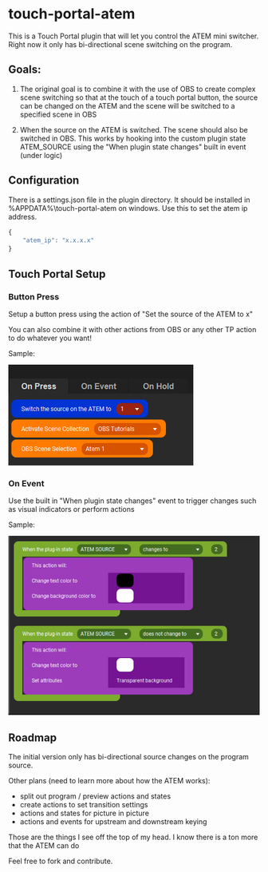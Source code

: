 # touch-portal-atem
This is a Touch Portal plugin that will let you control the ATEM mini switcher. Right now it only has bi-directional scene switching on the program.

## Goals:

1. The original goal is to combine it with the use of OBS to create complex scene switching so that at the touch of a touch portal button, the source can be changed on the ATEM and the scene will be  switched to a specified scene in OBS

2. When the source on the ATEM is switched. The scene should also be switched in OBS. This works by hooking into the custom plugin state ATEM_SOURCE using the "When plugin state changes" built in event (under logic)

## Configuration

There is a settings.json file in the plugin directory. It should be installed in %APPDATA%\touch-portal-atem on windows. Use this to set the atem ip address.

```javascript
{
    "atem_ip": "x.x.x.x"
}
```

## Touch Portal Setup


### Button Press

Setup a button press using the action of "Set the source of the ATEM to x"

You can also combine it with other actions from OBS or any other TP action to do whatever you want!

Sample:

![Sample Touch Portal ATEM OnPress action](Screenshots/OnPress.png)

### On Event

Use the built in "When plugin state changes" event to trigger changes such as visual indicators or perform actions

Sample:

![Sample Touch Portal ATEM OnEvent](Screenshots/OnEvent.png)


## Roadmap

The initial version only has bi-directional source changes on the program source. 

Other plans (need to learn more about how the ATEM works):

* split out program / preview actions and states
* create actions to set transition settings
* actions and states for picture in picture
* actions and events for upstream and downstream keying

Those are the things I see off the top of my head. I know there is a ton more that the ATEM can do


Feel free to fork and contribute.


